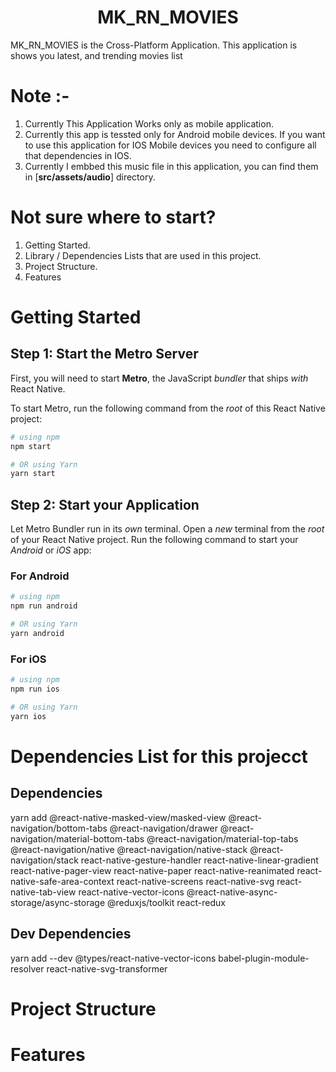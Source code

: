 <p align="center">
  <h1 align="center">MK_RN_MOVIES</h1>
  <p>MK_RN_MOVIES is the Cross-Platform Application. This application is shows you latest, and trending movies list </p>
</p>

# Note :- 
1. Currently This Application Works only as mobile application.
2. Currently this app is tessted only for Android mobile devices. If you want to use this application for IOS Mobile devices you need to configure all that dependencies in IOS.
3. Currently I embbed this music file in this application, you can find them in [**src/assets/audio**] directory.

# Not sure where to start?
1. Getting Started.
2. Library / Dependencies Lists that are used in this project.
3. Project Structure.
4. Features


# Getting Started

## Step 1: Start the Metro Server

First, you will need to start **Metro**, the JavaScript _bundler_ that ships _with_ React Native.

To start Metro, run the following command from the _root_ of this React Native project:

```bash
# using npm
npm start

# OR using Yarn
yarn start
```

## Step 2: Start your Application

Let Metro Bundler run in its _own_ terminal. Open a _new_ terminal from the _root_ of your React Native project. Run the following command to start your _Android_ or _iOS_ app:

### For Android

```bash
# using npm
npm run android

# OR using Yarn
yarn android
```

### For iOS

```bash
# using npm
npm run ios

# OR using Yarn
yarn ios
```

# Dependencies List for this projecct

## Dependencies
yarn add @react-native-masked-view/masked-view @react-navigation/bottom-tabs @react-navigation/drawer @react-navigation/material-bottom-tabs @react-navigation/material-top-tabs @react-navigation/native @react-navigation/native-stack @react-navigation/stack react-native-gesture-handler react-native-linear-gradient react-native-pager-view react-native-paper react-native-reanimated react-native-safe-area-context react-native-screens react-native-svg react-native-tab-view react-native-vector-icons @react-native-async-storage/async-storage @reduxjs/toolkit react-redux 

## Dev Dependencies
yarn add --dev @types/react-native-vector-icons babel-plugin-module-resolver react-native-svg-transformer


# Project Structure


# Features

